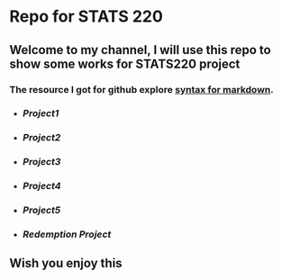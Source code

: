 # **Repo for STATS 220**

## Welcome to my channel, I will use this repo to show some works for STATS220 project

### The resource I got for github explore [syntax for markdown](https://www.markdownguide.org/basic-syntax/).

* ### *Project1*
* ### *Project2*
* ### *Project3*
* ### *Project4*
* ### *Project5*
* ### *Redemption Project*

## **Wish you enjoy this**
